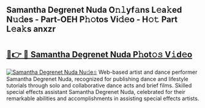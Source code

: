 ## Samantha Degrenet Nuda O𝚗𝚕yf𝚊ns L𝚎a𝚔ed N𝚞𝚍es - Part-OEH P𝚑𝚘tos Vi𝚍𝚎o - H𝚘𝚝 Part L𝚎a𝚔s anxzr

# <h2><a href="http://kf5edh.oniu.top/?m=Samantha+Degrenet+Nuda">🔗👉 🔴 Samantha Degrenet Nuda P𝚑ot𝚘𝚜 V𝚒d𝚎o</a></h2>

[![Samantha Degrenet Nuda Nu𝚍e𝚜](https://i.imgur.com/0qMVB7G.gif)](http://kf5edh.oniu.top/?m=Samantha+Degrenet+Nuda)
Web-based artist and dance performer Samantha Degrenet Nuda, recognized for publishing dance and lifestyle tutorials through solo and collaborative dance acts and brief films. Skilled special effects assistant Samantha Degrenet Nuda, celebrated for their remarkable abilities and accomplishments in assisting special effects artists.  
